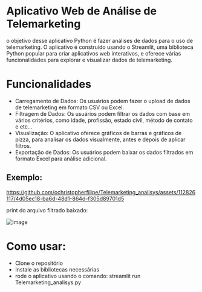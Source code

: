 # Aplicativo Web de Análise de Telemarketing

o objetivo desse aplicativo Python é fazer análises de dados para o uso de telemarketing. O aplicativo é construído usando o Streamlit, uma biblioteca Python popular para criar aplicativos web interativos, e oferece várias funcionalidades para explorar e visualizar dados de telemarketing.

# Funcionalidades

* Carregamento de Dados: Os usuários podem fazer o upload de dados de telemarketing em formato CSV ou Excel.
* Filtragem de Dados: Os usuários podem filtrar os dados com base em vários critérios, como idade, profissão, estado civil, método de contato e etc...
* Visualização: O aplicativo oferece gráficos de barras e gráficos de pizza, para analisar os dados visualmente, antes e depois de aplicar filtros.
* Exportação de Dados: Os usuários podem baixar os dados filtrados em formato Excel para análise adicional.

## Exemplo:





https://github.com/ochristopherfilipe/Telemarketing_analisys/assets/112826117/4d05ec18-ba6d-48d1-864d-f305d89701d5


print do arquivo filtrado baixado:


![image](https://github.com/ochristopherfilipe/Telemarketing_analisys/assets/112826117/099bbf24-7e4a-4c70-9848-9c45d920f4c8)




# Como usar:

* Clone o repositório
* Instale as bibliotecas necessárias
* rode o aplicativo usando o comando: streamlit run Telemarketing_analisys.py

  

